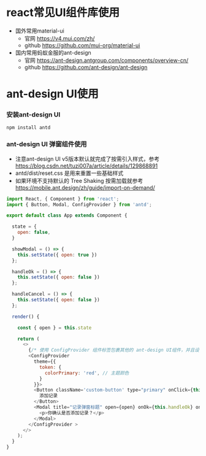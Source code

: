 # react常见UI组件库使用
- 国外常用material-ui
  - 官网 https://v4.mui.com/zh/
  - github https://github.com/mui-org/material-ui
- 国内常用蚂蚁金服的ant-design
  - 官网 https://ant-design.antgroup.com/components/overview-cn/
  - github https://github.com/ant-design/ant-design

# ant-design UI使用
### 安装ant-design UI
~~~shell
npm install antd
~~~

### ant-design UI 弹窗组件使用
- 注意ant-design UI v5版本默认就完成了按需引入样式，参考 https://blog.csdn.net/tuzi007a/article/details/129868891
- antd/dist/reset.css 是用来重置一些基础样式
- 如果环境不支持默认的 Tree Shaking 按需加载就参考 https://mobile.ant.design/zh/guide/import-on-demand/
~~~js
import React, { Component } from 'react';
import { Button, Modal, ConfigProvider } from 'antd';

export default class App extends Component {

  state = {
    open: false,
  }

  showModal = () => {
    this.setState({ open: true })
  };

  handleOk = () => {
    this.setState({ open: false })
  };

  handleCancel = () => {
    this.setState({ open: false })
  };

  render() {

    const { open } = this.state

    return (
      <>
        {/* 使用 ConfigProvider 组件标签包裹其他的 ant-design UI组件，并且设置这些组件的样式 */}
        <ConfigProvider
          theme={{
            token: {
              colorPrimary: 'red', // 主题颜色
            }
          }}>
          <Button className='custom-button' type="primary" onClick={this.showModal}>
            添加记录
          </Button>
          <Modal title="记录弹窗标题" open={open} onOk={this.handleOk} onCancel={this.handleCancel}>
            <p>你确认是否添加记录？</p>
          </Modal>
        </ConfigProvider >
      </>
    );
  }
}
~~~





